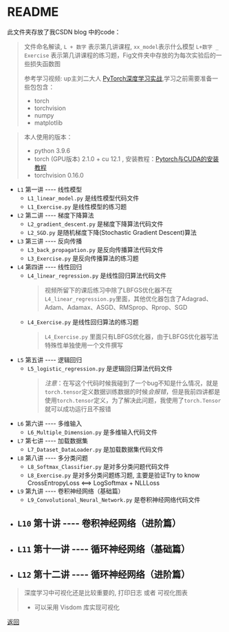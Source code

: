 # README

 此文件夹存放了我CSDN blog 中的code：
> 文件命名解读, `L + 数字` 表示第几讲课程, `xx_model`表示什么模型
> `L+数字 _ Exercise` 表示第几讲课程的练习题，Fig文件夹中存放的为每次实验后的一些损失函数图
> 
> 参考学习视频: up主刘二大人 [PyTorch深度学习实战](https://www.bilibili.com/video/BV1Y7411d7Ys/?spm_id_from=333.999.0.0),学习之前需要准备一些包包含：
> - torch
> - torchvision
> - numpy
> - matplotlib

> 本人使用的版本：
> - python 3.9.6
> - torch (GPU版本) 2.1.0 + cu 12.1 , 安装教程：[Pytorch与CUDA的安装教程](https://blog.csdn.net/CDL_LuFei/article/details/124012894)
> - torchvision 0.16.0
> 
- `L1` 第一讲 ---- 线性模型
  - `L1_linear_model.py` 是线性模型代码文件
  - `L1_Exercise.py` 是线性模型的练习题
- `L2` 第二讲 ---- 梯度下降算法
  - `L2_gradient_descent.py` 是梯度下降算法代码文件
  - `L2_SGD.py` 是随机梯度下降(Stochastic Gradient Descent)算法
- `L3` 第三讲 ---- 反向传播
  - `L3_back_propagation.py` 是反向传播算法代码文件
  - `L3_Exercise.py` 是反向传播算法的练习题
- `L4` 第四讲 ---- 线性回归
  - `L4_linear_regression.py` 是线性回归算法代码文件
    > 视频所留下的课后练习中除了LBFGS优化器不在`L4_linear_regression.py`里面，其他优化器包含了Adagrad、Adam、Adamax、ASGD、RMSprop、Rprop、SGD
  - `L4_Exercise.py` 是线性回归算法的练习题
    > `L4_Exercise.py` 里面只有LBFGS优化器，由于LBFGS优化器写法特殊性单独使用一个文件撰写
- `L5` 第五讲 ---- 逻辑回归
  - `L5_logistic_regression.py` 是逻辑回归算法代码文件
    > *注意*：在写这个代码时候我碰到了一个bug不知是什么情况，就是`torch.tensor`定义数据训练数据的时候*会报错*，但是我前四讲都是使用`torch.tensor`定义，为了解决此问题，我使用了`torch.Tensor`就可以成功运行且不报错
- `L6` 第六讲 ---- 多维输入
  - `L6_Multiple_Dimension.py` 是多维输入代码文件
- `L7` 第七讲 ---- 加载数据集
  - `L7_Dataset_DataLoader.py` 是加载数据集代码文件
- `L8` 第八讲 ---- 多分类问题
  - `L8_Softmax_Classifier.py` 是对多分类问题代码文件
  - `L8_Exercise.py` 是对多分类问题练习题, 主要是验证Try to know CrossEntropyLoss <==> LogSoftmax + NLLLoss
- `L9` 第九讲 ---- 卷积神经网络（基础篇）
  - `L9_Convolutional_Neural_Network.py` 是卷积神经网络代码文件
- `L10` 第十讲 ---- 卷积神经网络（进阶篇）
  - 
- `L11` 第十一讲 ---- 循环神经网络（基础篇）
  - 
- `L12` 第十二讲 ---- 循环神经网络（进阶篇）
  - 


> 深度学习中可视化还是比较重要的, 打印日志 或者 可视化图表
> - 可以采用 Visdom 库实现可视化

[返回](https://github.com/cug-auto-zp/CSDN)